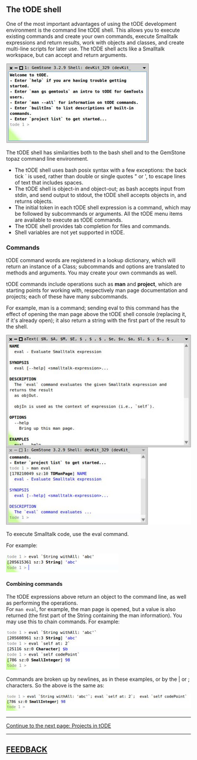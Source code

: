 ## The tODE shell

One of the most important advantages of using the tODE development environment is the command line tODE shell.  This allows you to execute existing  commands and create your own commands, execute Smalltalk expressions and return results, work with objects and classes, and create multi-line scripts for later use.  The tODE shell acts like a Smalltalk workspace, but can accept and return arguments.

![The tODE shell][1]

The tODE shell has similarities both to the bash shell and to the GemStone topaz command line environment. 

* The tODE shell uses bash posix syntax with a few exceptions: the back tick ` is used, rather than double or single quotes " or ', to escape lines of text that includes spaces.  
* The tODE shell is object-in and object-out; as bash accepts input from stdin, and send output to stdout, the tODE shell accepts objects in, and returns objects.  
*  The initial token in each tODE shell expression is a command, which may be followed by subcommands or arguments.  All the tODE menu items are available to execute as tODE commands.
*  The tODE shell provides tab completion for files and commands.
*  Shell variables are not yet supported in tODE.

### Commands

tODE command words are registered in a lookup dictionary, which will return an instance of a Class; subcommands and options are translated to methods and arguments.  You may create your own commands as well.  

tODE commands include operations such as **man** and **project**, which are starting points for working with, respectively man page documentation and projects; each of these have many subcommands.  

For example, man is a command; sending eval to this command has the effect of opening the man page above the tODE shell console (replacing it, if it's already open); it also return a string with the first part of the result to the shell.

![tode man eval][2]

To execute Smalltalk code, use the eval command.  

For example:

![tode single line eval][3]

#### Combining commands

The tODE expressions above return an object to the command line, as well as performing the operations.  
For `man eval`, for example, the man page is opened, but a value is also returned (the first part of the String containing the man information). You may use this to chain commands.  For example:

![tode multi line eval][4]

Commands are broken up by newlines, as in these examples, or by the | or ; characters.  So the above is the same as:

![tode chain eval][5]

---

[Continue to the next page: Projects in tODE][10]

---
[**FEEDBACK**][28]
---


[1]: images/todeShell.png
[2]: images/todeManEval.png
[3]: images/todeShellSingleEval.png
[4]: images/todeShellMultiEvals.png
[5]: images/todeShellChainEvals.png

[10]: ./projectsInTode.md

[28]: https://github.com/GsDevKit/GsDevKit_home/issues/new
